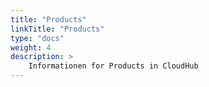 ```yaml
---
title: "Products"
linkTitle: "Products"
type: "docs"
weight: 4
description: >
    Informationen for Products in CloudHub
---
```

